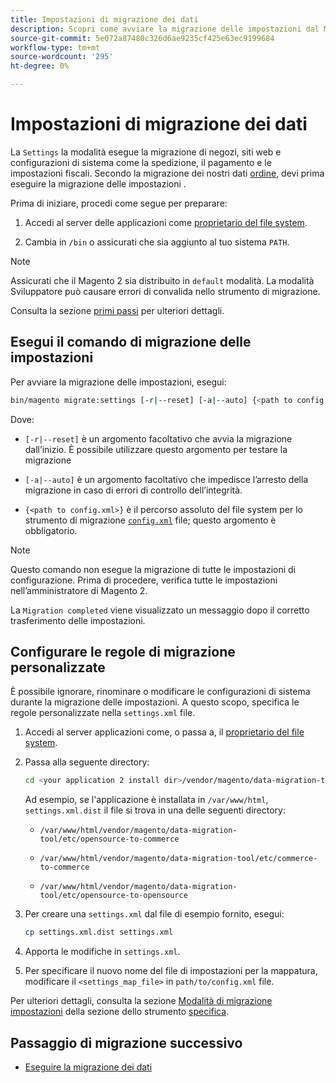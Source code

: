 ```yaml
---
title: Impostazioni di migrazione dei dati
description: Scopri come avviare la migrazione delle impostazioni dal Magento 1 al Magento 2 con [!DNL Data Migration Tool].
source-git-commit: 5e072a87480c326d6ae9235cf425e63ec9199684
workflow-type: tm+mt
source-wordcount: '295'
ht-degree: 0%

---
```



# Impostazioni di migrazione dei dati

La `Settings` la modalità esegue la migrazione di negozi, siti web e configurazioni di sistema come la spedizione, il pagamento e le impostazioni fiscali. Secondo la migrazione dei nostri dati [ordine](overview.md#migration-order), devi prima eseguire la migrazione delle impostazioni .

Prima di iniziare, procedi come segue per preparare:

1. Accedi al server delle applicazioni come [proprietario del file system](../../../installation/prerequisites/file-system/overview.md).

1. Cambia in `/bin` o assicurati che sia aggiunto al tuo sistema `PATH`.

>[!NOTE]
>
>Assicurati che il Magento 2 sia distribuito in `default` modalità. La modalità Sviluppatore può causare errori di convalida nello strumento di migrazione.


Consulta la sezione [primi passi](overview.md#first-steps) per ulteriori dettagli.

## Esegui il comando di migrazione delle impostazioni

Per avviare la migrazione delle impostazioni, esegui:

```bash
bin/magento migrate:settings [-r|--reset] [-a|--auto] {<path to config.xml>}
```

Dove:

* `[-r|--reset]` è un argomento facoltativo che avvia la migrazione dall’inizio. È possibile utilizzare questo argomento per testare la migrazione

* `[-a|--auto]` è un argomento facoltativo che impedisce l’arresto della migrazione in caso di errori di controllo dell’integrità.

* `{<path to config.xml>}` è il percorso assoluto del file system per lo strumento di migrazione [`config.xml`](../configure.md#configure-migration-in-vendor-folder) file; questo argomento è obbligatorio.

>[!NOTE]
>
>Questo comando non esegue la migrazione di tutte le impostazioni di configurazione. Prima di procedere, verifica tutte le impostazioni nell’amministratore di Magento 2.


La `Migration completed` viene visualizzato un messaggio dopo il corretto trasferimento delle impostazioni.

## Configurare le regole di migrazione personalizzate

È possibile ignorare, rinominare o modificare le configurazioni di sistema durante la migrazione delle impostazioni. A questo scopo, specifica le regole personalizzate nella `settings.xml` file.

1. Accedi al server applicazioni come, o passa a, il [proprietario del file system](../../../installation/prerequisites/file-system/overview.md).

1. Passa alla seguente directory:

   ```bash
   cd <your application 2 install dir>/vendor/magento/data-migration-tool/etc/<edition-to-edition>
   ```

   Ad esempio, se l&#39;applicazione è installata in `/var/www/html`, `settings.xml.dist` il file si trova in una delle seguenti directory:

   * `/var/www/html/vendor/magento/data-migration-tool/etc/opensource-to-commerce`

   * `/var/www/html/vendor/magento/data-migration-tool/etc/commerce-to-commerce`

   * `/var/www/html/vendor/magento/data-migration-tool/etc/opensource-to-opensource`

1. Per creare una `settings.xml` dal file di esempio fornito, esegui:

   ```bash
   cp settings.xml.dist settings.xml
   ```

1. Apporta le modifiche in `settings.xml`.

1. Per specificare il nuovo nome del file di impostazioni per la mappatura, modificare il `<settings_map_file>` in `path/to/config.xml` file.

Per ulteriori dettagli, consulta la sezione [Modalità di migrazione impostazioni](../technical-specification.md#settings-migration-mode) della sezione dello strumento [specifica](../technical-specification.md).

## Passaggio di migrazione successivo

* [Eseguire la migrazione dei dati](data.md)
